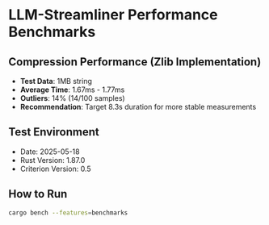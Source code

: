 # LLM-Streamliner Performance Benchmarks

## Compression Performance (Zlib Implementation)
- **Test Data**: 1MB string
- **Average Time**: 1.67ms - 1.77ms
- **Outliers**: 14% (14/100 samples)
- **Recommendation**: Target 8.3s duration for more stable measurements

## Test Environment
- Date: 2025-05-18
- Rust Version: 1.87.0
- Criterion Version: 0.5

## How to Run
```bash
cargo bench --features=benchmarks
```
